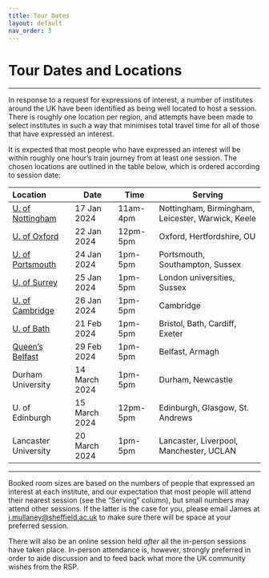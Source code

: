 ```yaml
---
title: Tour Dates
layout: default
nav_order: 3
---
```


# Tour Dates and Locations

---

In response to a request for expressions of interest, a number of institutes around the UK have been identified as being well located to host a session. There is roughly one location per region, and attempts have been made to select institutes in such a way that minimises total travel time for all of those that have expressed an interest.

It is expected that most people who have expressed an interest will be within roughly one hour’s train journey from at least one session. The chosen locations are outlined in the table below, which is ordered according to session date:

| Location | Date | Time | Serving |
|:---------|------|------|---------|
|[U. of Nottingham](./Locations/nottingham.html)|17 Jan 2024|11am-4pm|Nottingham, Birmingham, Leicester, Warwick, Keele|
|[U. of Oxford](./Locations/oxford.html)|22 Jan 2024|12pm-5pm|Oxford, Hertfordshire, OU|
|[U. of Portsmouth](./Locations/portsmouth.html)|24 Jan 2024|1pm-5pm|Portsmouth, Southampton, Sussex|
|[U. of Surrey](./Locations/surrey.html)|25 Jan 2024|1pm-5pm|London universities, Sussex|
|[U. of Cambridge](./Locations/cambridge.html)|26 Jan 2024|1pm-5pm|Cambridge|
|[U. of Bath](./Locations/bath.html)|21 Feb 2024|1pm-5pm|Bristol, Bath, Cardiff, Exeter|
|[Queen’s Belfast](./Locations/qub.html)|29 Feb 2024|1pm-5pm|Belfast, Armagh|
|Durham University|14 March 2024|1pm-5pm|Durham, Newcastle|
|U. of Edinburgh|15 March 2024|12pm-5pm|Edinburgh, Glasgow, St. Andrews|
|Lancaster University|20 March 2024|1pm-5pm|Lancaster, Liverpool, Manchester, UCLAN|

---

Booked room sizes are based on the numbers of people that expressed an interest at each institute, and our expectation that most people will attend their nearest session (see the “Serving” column), but small numbers may attend other sessions. If the latter is the case for you, please email James at j.mullaney@sheffield.ac.uk to make sure there will be space at your preferred session.

There will also be an online session held _after_ all the in-person sessions have taken place. In-person attendance is, however, strongly preferred in order to aide discussion and to feed back what more the UK community wishes from the RSP.